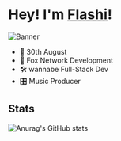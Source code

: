 # Hey! I'm [Flashi](https://myurls.co/flashi)!


![Banner](https://imgur.com/4jRuo8R.png)
- 🎊 30th August
- 🦊 Fox Network Development
- 🛠 wannabe Full-Stack Dev
- 🎛 Music Producer
## Stats

![Anurag's GitHub stats](https://github-readme-stats.vercel.app/api?username=FlashiFlasche&show_icons=true&theme=dark)

